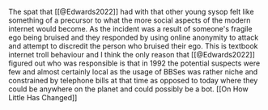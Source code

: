 The spat that [[@Edwards2022]] had with that other young sysop felt like something of a precursor to what the more social aspects of the modern internet would become. As the incident was a result of someone's fragile ego being bruised and they responded by using online anonymity to attack and attempt to discredit the person who bruised their ego. This is textbook internet troll behaviour and I think the only reason that [[@Edwards2022]] figured out who was responsible is that in 1992 the potential suspects were few and almost certainly local as the usage of BBSes was rather niche and constrained by telephone bills at that time as opposed to today where they could be anywhere on the planet and could possibly be a bot.
[[On How Little Has Changed]]